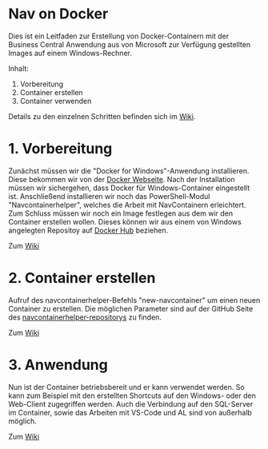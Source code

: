 # Nav on Docker

Dies ist ein Leitfaden zur Erstellung von Docker-Containern mit der Business Central Anwendung aus von Microsoft zur Verfügung gestellten Images auf einem Windows-Rechner.

Inhalt:
1)  Vorbereitung
2)  Container erstellen
3)  Container verwenden

Details zu den einzelnen Schritten befinden sich im [Wiki](https://github.com/BS-Concepts/Docker/wiki).

# 1. Vorbereitung

Zunächst müssen wir die "Docker for Windows"-Anwendung installieren. Diese bekommen wir von der [Docker Webseite](https://hub.docker.com/editions/community/docker-ce-desktop-windows).
Nach der Installation müssen wir sichergehen, dass Docker für Windows-Container eingestellt ist.
Anschließend installieren wir noch das PowerShell-Modul "Navcontainerhelper", welches die Arbeit mit NavContainern erleichtert.
Zum Schluss müssen wir noch ein Image festlegen aus dem wir den Container erstellen wollen.
Dieses können wir aus einem von Windows angelegten Repositoy auf [Docker Hub](https://hub.docker.com/r/microsoft/bconprem) beziehen.

Zum [Wiki](https://github.com/BS-Concepts/Docker/wiki)

# 2. Container erstellen

Aufruf des navcontainerhelper-Befehls "new-navcontainer" um einen neuen Container zu erstellen.
Die möglichen Parameter sind auf der GitHub Seite des [navcontainerhelper-repositorys](https://github.com/Microsoft/navcontainerhelper) zu finden.

Zum [Wiki](https://github.com/BS-Concepts/Docker/wiki)

# 3. Anwendung

Nun ist der Container betriebsbereit und er kann verwendet werden.
So kann zum Beispiel mit den erstellten Shortcuts auf den Windows- oder den Web-Client zugegriffen werden.
Auch die Verbindung auf den SQL-Server im Container, sowie das Arbeiten mit VS-Code und AL sind von außerhalb möglich.

Zum [Wiki](https://github.com/BS-Concepts/Docker/wiki)
